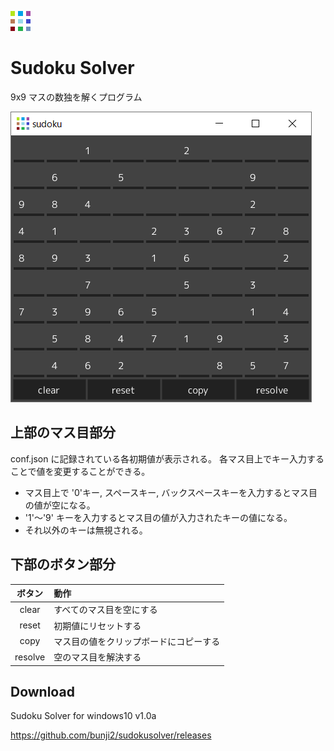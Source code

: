 ![icon](src/icon.png)
# Sudoku Solver

9x9 マスの数独を解くプログラム

![capture](fig/capture.png)

## 上部のマス目部分

conf.json に記録されている各初期値が表示される。
各マス目上でキー入力することで値を変更することができる。

* マス目上で '0'キー, スペースキー, バックスペースキーを入力するとマス目の値が空になる。
* '1'～'9' キーを入力するとマス目の値が入力されたキーの値になる。
* それ以外のキーは無視される。

## 下部のボタン部分

|ボタン|動作|
|:---:|:---|
|clear|すべてのマス目を空にする|
|reset|初期値にリセットする|
|copy|マス目の値をクリップボードにコピーする|
|resolve|空のマス目を解決する|

## Download

Sudoku Solver for windows10 v1.0a

https://github.com/bunji2/sudokusolver/releases
